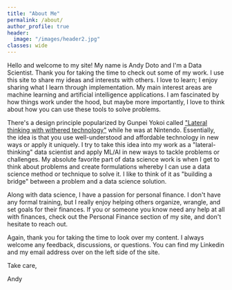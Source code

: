 ```yaml
---
title: "About Me"
permalink: /about/
author_profile: true
header:
  image: "/images/header2.jpg"
classes: wide
---
```


Hello and welcome to my site! My name is Andy Doto and I'm a Data Scientist. Thank you for taking the time to check out some of my work. I use this site to share my ideas and interests with others. I love to learn; I enjoy sharing what I learn through implementation. My main interest areas are machine learning and artificial intelligence applications. I am fascinated by how things work under the hood, but maybe more importantly, I love to think about how you can use these tools to solve problems. 

There's a design principle popularized by Gunpei Yokoi called ["Lateral thinking with withered technology"](https://en.wikipedia.org/wiki/Gunpei_Yokoi#Lateral_Thinking_with_Withered_Technology) while he was at Nintendo. Essentially, the idea is that you use well-understood and affordable technology in new ways or apply it uniquely. I try to take this idea into my work as a "lateral-thinking" data scientist and apply ML/AI in new ways to tackle problems or challenges. My absolute favorite part of data science work is when I get to think about problems and create formulations whereby I can use a data science method or technique to solve it. I like to think of it as "building a bridge" between a problem and a data science solution.

Along with data science, I have a passion for personal finance. I don't have any formal training, but I really enjoy helping others organize, wrangle, and set goals for their finances. If you or someone you know need any help at all with finances, check out the Personal Finance section of my site, and don't hesitate to reach out.

Again, thank you for taking the time to look over my content. I always welcome any feedback, discussions, or questions. You can find my Linkedin and my email address over on the left side of the site. 

Take care,

Andy
